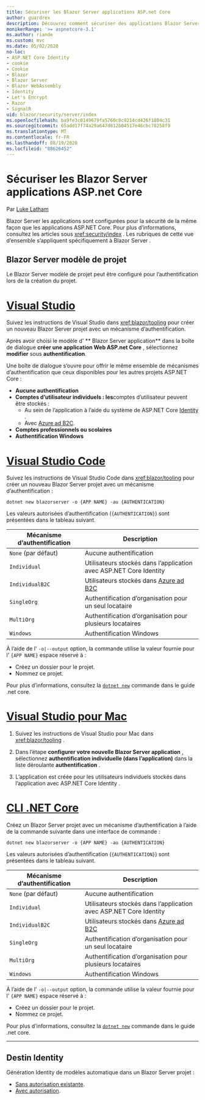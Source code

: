 ```yaml
---
title: Sécuriser les Blazor Server applications ASP.net Core
author: guardrex
description: Découvrez comment sécuriser des applications Blazor Server en tant qu’applications ASP.net core.
monikerRange: '>= aspnetcore-3.1'
ms.author: riande
ms.custom: mvc
ms.date: 05/02/2020
no-loc:
- ASP.NET Core Identity
- cookie
- Cookie
- Blazor
- Blazor Server
- Blazor WebAssembly
- Identity
- Let's Encrypt
- Razor
- SignalR
uid: blazor/security/server/index
ms.openlocfilehash: ba9fe3c0149679fa5760c0c9214cd426f1804c31
ms.sourcegitcommit: 65add17f74a29a647d812b04517e46cbc78258f9
ms.translationtype: MT
ms.contentlocale: fr-FR
ms.lasthandoff: 08/19/2020
ms.locfileid: "88626452"
---
```

# <a name="secure-aspnet-core-no-locblazor-server-apps"></a>Sécuriser les Blazor Server applications ASP.net Core

Par [Luke Latham](https://github.com/guardrex)

Blazor Server les applications sont configurées pour la sécurité de la même façon que les applications ASP.NET Core. Pour plus d’informations, consultez les articles sous <xref:security/index> . Les rubriques de cette vue d’ensemble s’appliquent spécifiquement à Blazor Server . 

## <a name="no-locblazor-server-project-template"></a>Blazor Server modèle de projet

Le Blazor Server modèle de projet peut être configuré pour l’authentification lors de la création du projet.

# <a name="visual-studio"></a>[Visual Studio](#tab/visual-studio)

Suivez les instructions de Visual Studio dans <xref:blazor/tooling> pour créer un nouveau Blazor Server projet avec un mécanisme d’authentification.

Après avoir choisi le modèle d' ** Blazor Server application** dans la boîte de dialogue **créer une application Web ASP.net Core** , sélectionnez **modifier** sous **authentification**.

Une boîte de dialogue s’ouvre pour offrir le même ensemble de mécanismes d’authentification que ceux disponibles pour les autres projets ASP.NET Core :

* **Aucune authentification**
* **Comptes d’utilisateur individuels : les**comptes d’utilisateur peuvent être stockés :
  * Au sein de l’application à l’aide du système de ASP.NET Core [Identity](xref:security/authentication/identity) .
  * Avec [Azure ad B2C](xref:security/authentication/azure-ad-b2c).
* **Comptes professionnels ou scolaires**
* **Authentification Windows**

# <a name="visual-studio-code"></a>[Visual Studio Code](#tab/visual-studio-code)

Suivez les instructions de Visual Studio Code dans <xref:blazor/tooling> pour créer un nouveau Blazor Server projet avec un mécanisme d’authentification :

```dotnetcli
dotnet new blazorserver -o {APP NAME} -au {AUTHENTICATION}
```

Les valeurs autorisées d’authentification (`{AUTHENTICATION}`) sont présentées dans le tableau suivant.

| Mécanisme d’authentification | Description |
| ------------------------ | ----------- |
| `None` (par défaut)         | Aucune authentification |
| `Individual`             | Utilisateurs stockés dans l’application avec ASP.NET Core Identity |
| `IndividualB2C`          | Utilisateurs stockés dans [Azure ad B2C](xref:security/authentication/azure-ad-b2c) |
| `SingleOrg`              | Authentification d’organisation pour un seul locataire |
| `MultiOrg`               | Authentification d’organisation pour plusieurs locataires |
| `Windows`                | Authentification Windows |

À l’aide de l' `-o|--output` option, la commande utilise la valeur fournie pour l' `{APP NAME}` espace réservé à :

* Créez un dossier pour le projet.
* Nommez ce projet.

Pour plus d’informations, consultez la [`dotnet new`](/dotnet/core/tools/dotnet-new) commande dans le guide .net core.

# <a name="visual-studio-for-mac"></a>[Visual Studio pour Mac](#tab/visual-studio-mac)

1. Suivez les instructions de Visual Studio pour Mac dans <xref:blazor/tooling> .

1. Dans l’étape **configurer votre nouvelle Blazor Server application** , sélectionnez **authentification individuelle (dans l’application)** dans la liste déroulante **authentification** .

1. L’application est créée pour les utilisateurs individuels stockés dans l’application avec ASP.NET Core Identity .

# <a name="net-core-cli"></a>[CLI .NET Core](#tab/netcore-cli/)

Créez un Blazor Server projet avec un mécanisme d’authentification à l’aide de la commande suivante dans une interface de commande :

```dotnetcli
dotnet new blazorserver -o {APP NAME} -au {AUTHENTICATION}
```

Les valeurs autorisées d’authentification (`{AUTHENTICATION}`) sont présentées dans le tableau suivant.

| Mécanisme d’authentification | Description |
| ------------------------ | ----------- |
| `None` (par défaut)         | Aucune authentification |
| `Individual`             | Utilisateurs stockés dans l’application avec ASP.NET Core Identity |
| `IndividualB2C`          | Utilisateurs stockés dans [Azure ad B2C](xref:security/authentication/azure-ad-b2c) |
| `SingleOrg`              | Authentification d’organisation pour un seul locataire |
| `MultiOrg`               | Authentification d’organisation pour plusieurs locataires |
| `Windows`                | Authentification Windows |

À l’aide de l' `-o|--output` option, la commande utilise la valeur fournie pour l' `{APP NAME}` espace réservé à :

* Créez un dossier pour le projet.
* Nommez ce projet.

Pour plus d’informations, consultez la [`dotnet new`](/dotnet/core/tools/dotnet-new) commande dans le guide .net core.

---

## <a name="scaffold-no-locidentity"></a>Destin Identity

Génération Identity de modèles automatique dans un Blazor Server projet :

* [Sans autorisation existante](xref:security/authentication/scaffold-identity#scaffold-identity-into-a-blazor-server-project-without-existing-authorization).
* [Avec autorisation](xref:security/authentication/scaffold-identity#scaffold-identity-into-a-blazor-server-project-with-authorization).
